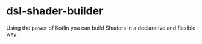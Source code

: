 # dsl-shader-builder
Using the power of Kotlin you can build Shaders in a declarative and flexible way.
